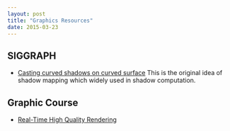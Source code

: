 ```yaml
---
layout: post
title: "Graphics Resources" 
date: 2015-03-23
---
```


## SIGGRAPH 

- [Casting curved shadows on curved surface](http://cseweb.ucsd.edu/~ravir/274/15/papers/p270-williams.pdf) This is the original idea 
of shadow mapping which widely used in shadow computation.

## Graphic Course 
- [Real-Time High Quality Rendering](hhttp://cseweb.ucsd.edu/~ravir/274/15/274.html) 
